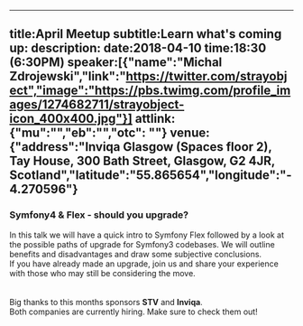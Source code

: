 ----
title:April Meetup
subtitle:Learn what's coming up:
description:
date:2018-04-10
time:18:30 (6:30PM)
speaker:[{"name":"Michal Zdrojewski","link":"https://twitter.com/strayobject","image":"https://pbs.twimg.com/profile_images/1274682711/strayobject-icon_400x400.jpg"}]
attlink:{"mu":"","eb":"","otc": ""}
venue:{"address":"Inviqa Glasgow (Spaces floor 2), Tay House, 300 Bath Street, Glasgow, G2 4JR, Scotland","latitude":"55.865654","longitude":"-4.270596"}
----

### Symfony4 & Flex - should you upgrade?

In this talk we will have a quick intro to Symfony Flex followed by a look
at the possible paths of upgrade for Symfony3 codebases. We will outline
benefits and disadvantages and draw some subjective conclusions.  
If you have already made an upgrade, join us and share your experience with
those who may still be considering the move.  
<br/><br/>
Big thanks to this months sponsors **STV** and **Inviqa**.  
Both companies are currently hiring. Make sure to check them out!
